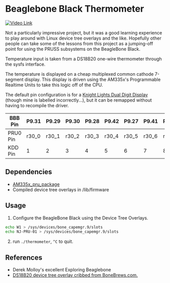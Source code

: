 # Beaglebone Black Thermometer

[![Video Link](https://img.youtube.com/vi/PogKJn65is8/0.jpg)](https://www.youtube.com/watch?v=PogKJn65is8)

Not a particularly impressive project, but it was a good learning experience to play around with Linux device tree overlays and the like. Hopefully other people can take some of the lessons from this project as a jumping-off point for using the PRUSS subsystems on the BeagleBone Black.

Temperature input is taken from a DS18B20 one-wire thermometer through the sysfs interface.

The temperature is displayed on a cheap multiplexed common cathode 7-segment display. This display is driven using the AM335x's Programmable Realtime Units to take this logic off of the CPU.

The default pin configuration is for a [Knight Lights Dual Digit Display](http://www.mainelectronics.com/KLDualDigitLED.htm) (though mine is labelled incorrectly...), but it can be remapped without having to recompile the driver.

|BBB Pin | P9.31 | P9.29 | P9.30 | P9.28 | P9.42 | P9.27 | P9.41 | P9.25 |  P8.12 | P8.11 |
|---|---|---|---|---|---|---|---|---|---|---|
|PRU0 Pin | r30_0 | r30_1 | r30_2 | r30_3 | r30_4 | r30_5 | r30_6 | r30_7 | r30_14 | r30_15 | 
|KDD Pin | 1 | 2 | 3 | 4 | 5 | 6 | 7 | 8 | 9 | 10 |



## Dependencies

- [AM335x_pru_package](https://github.com/beagleboard/am335x_pru_package)
- Compiled device tree overlays in /lib/firmware

## Usage

1. Configure the BeagleBone Black using the Device Tree Overlays.
```bash
echo W1 > /sys/devices/bone_capemgr.9/slots
echo NJ-PRU-01 > /sys/devices/bone_capemgr.9/slots
```
2. run `./thermometer`, `^C` to quit.

## References

- Derek Molloy's excellent Exploring Beaglebone
- [DS18B20 device tree overlay cribbed from BoneBrews.com.](http://www.bonebrews.com/temperature-monitoring-with-the-ds18b20-on-a-beaglebone-black/)
